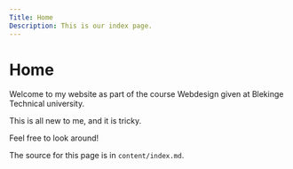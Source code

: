 ```yaml
---
Title: Home
Description: This is our index page.
---
```


Home
==========================

Welcome to my website as part of the course Webdesign given at Blekinge Technical university.

This is all new to me, and it is tricky.

Feel free to look around!

The source for this page is in `content/index.md`.
